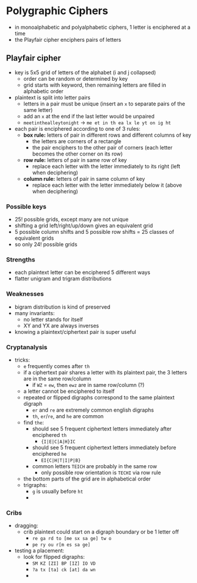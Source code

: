 # Polygraphic Ciphers
- in monoalphabetic and polyalphabetic ciphers, 1 letter is enciphered at a time
- the Playfair cipher enciphers pairs of letters

## Playfair cipher
- key is 5x5 grid of letters of the alphabet (i and j collapsed)
    - order can be random or determined by key
    - grid starts with keyword, then remaining letters are filled in alphabetic order
- plaintext is split into letter pairs
    - letters in a pair must be unique (insert an `x` to separate pairs of the same letter)
    - add an `x` at the end if the last letter would be unpaired
    - `meetinthealleytonight` -> `me et in th ea lx le yt on ig ht`
- each pair is enciphered according to one of 3 rules:
    - **box rule:** letters of pair in different rows and different columns of key
        - the letters are corners of a rectangle
        - the pair enciphers to the other pair of corners (each letter becomes the other corner on its row)
    - **row rule:** letters of pair in same row of key
        - replace each letter with the letter immediately to its right (left when deciphering)
    - **column rule:** letters of pair in same column of key
        - replace each letter with the letter immediately below it (above when deciphering)

### Possible keys
- 25! possible grids, except many are not unique
- shifting a grid left/right/up/down gives an equivalent grid
- 5 possible column shifts and 5 possible row shifts = 25 classes of equivalent grids
- so only 24! possible grids

### Strengths
- each plaintext letter can be enciphered 5 different ways
- flatter unigram and trigram distributions

### Weaknesses
- bigram distribution is kind of preserved
- many invariants:
    - no letter stands for itself
    - XY and YX are always inverses
- knowing a plaintext/ciphertext pair is super useful

### Cryptanalysis
- tricks:
    - `e` frequently comes after `th`
    - if a ciphertext pair shares a letter with its plaintext pair, the 3 letters are in the same row/column
        - if `WZ` = `ew`, then `ewz` are in same row/column (?)
    - a letter cannot be enciphered to itself
    - repeated or flipped digraphs correspond to the same plaintext digraph
        - `er` and `re` are extremely common english digraphs
        - `th`, `er`/`re`, and `he` are common
    - find `the`:
        - should see 5 frequent ciphertext letters immediately after enciphered `th`
            - `{I|E|C|A|H}IC`
        - should see 5 frequent ciphertext letters immediately before enciphered `he`
            - `EI{C|H|T|I|P|B}`
        - common letters `TEICH` are probably in the same row
            - only possible row orientation is `TECHI` via row rule
    - the bottom parts of the grid are in alphabetical order
    - trigraphs:
        - `g` is usually before `ht`
        - 

### Cribs
- dragging:
    - crib plaintext could start on a digraph boundary or be 1 letter off
        - `re ga rd to [me sx sa ge] tw o`
        - `pe ry ou r[m es sa ge]`
- testing a placement:
    - look for flipped digraphs:
        - `SM KZ [ZI] BP [IZ] IO VD`
        - `?a tx [ta] ck [at] da wn`
        - 
